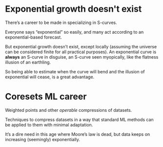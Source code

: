 

# Exponential growth doesn't exist

There’s a career to be made in specializing in S-curves.

Everyone says “exponential” so easily, and many act according to an exponential-based forecast.

But exponential growth doesn’t exist, except locally (assuming the universe can be considered finite for all practical purposes).
An exponential curve is **always** an S-curve in disguise, an S-curve seen myopically, like the flatness illusion of an earthling.

So being able to estimate when the curve will bend and the illusion of exponential will cease, is a great advantage.

# Coresets ML career

Weighted points and other *operable* compressions of datasets. 

Techniques to compress datasets in a way that standard ML methods can be applied to them with minimal adaptation.

It’s a dire need in this age where Moore’s law is dead, but data keeps on increasing (seemingly) exponentially.
